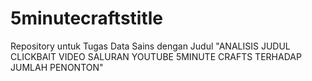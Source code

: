 # 5minutecraftstitle
Repository untuk Tugas Data Sains dengan Judul "ANALISIS JUDUL CLICKBAIT VIDEO SALURAN YOUTUBE 5MINUTE CRAFTS TERHADAP JUMLAH PENONTON"
